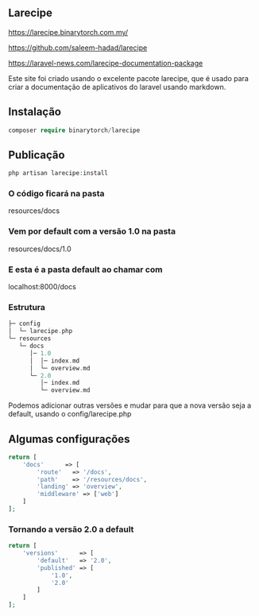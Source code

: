 ## Larecipe

https://larecipe.binarytorch.com.my/

https://github.com/saleem-hadad/larecipe

https://laravel-news.com/larecipe-documentation-package

Este site foi criado usando o excelente pacote larecipe, que é usado para criar a documentação de aplicativos do laravel usando markdown.

## Instalação
```php
composer require binarytorch/larecipe
```
## Publicação

```php
php artisan larecipe:install
```

### O código ficará na pasta

resources/docs

### Vem por default com a versão 1.0 na pasta
resources/docs/1.0

### E esta é a pasta default ao chamar com

localhost:8000/docs

### Estrutura
```php
├─ config
│  └─ larecipe.php
└─ resources
   └─ docs
      │─ 1.0
      │  │─ index.md
      │  └─ overview.md
      └─ 2.0
         │─ index.md
         └─ overview.md
```

Podemos adicionar outras versões e mudar para que a nova versão seja a default, usando o config/larecipe.php

## Algumas configurações
```php
return [
    'docs'      => [
        'route'   => '/docs',
        'path'    => '/resources/docs',
        'landing' => 'overview',
        'middleware' => ['web']
    ]
];
```

### Tornando a versão 2.0 a default
```php
return [
    'versions'      => [
        'default'   => '2.0',
        'published' => [
            '1.0',
            '2.0'
        ]
    ]
];

```

